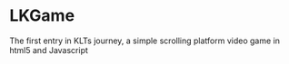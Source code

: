 # LKGame
The first entry in KLTs journey, a simple scrolling platform video game in html5 and Javascript
